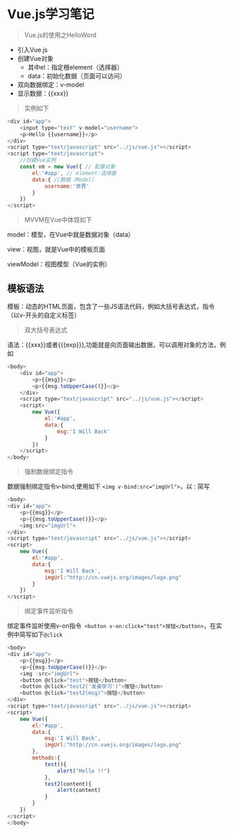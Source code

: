 

# Vue.js学习笔记

> Vue.js的使用之HelloWord

* 引入Vue.js
* 创建Vue对象
  * 其中el：指定根element（选择器）
  * data：初始化数据（页面可以访问）
* 双向数据绑定：v-model
* 显示数据：{{xxx}}

> 实例如下

```javascript
<div id="app">
    <input type="text" v-model="username">
    <p>Hello {{username}}</p>
</div>
<script type="text/javascript" src="../js/vue.js"></script>
<script type="text/javascript">
    //创建Vue实例
    const vm = new Vue({ // 配置对象
        el:'#app', // element:选择器
        data:{ //数据（Model）
            username:'世界'
        }
    })
</script>
```

> MVVM在Vue中体现如下

model：模型，在Vue中就是数据对象（data）

view：视图，就是Vue中的模板页面

viewModel：视图模型（Vue的实例）

## 模板语法

模板：动态的HTML页面，包含了一些JS语法代码，例如大括号表达式，指令（以v-开头的自定义标签）

> 双大括号表达式

语法：{{xxx}}或者{{{exp}}},功能就是向页面输出数据，可以调用对象的方法，例如

```javascript
<body>
    <div id="app">
        <p>{{msg}}</p>
        <p>{{msg.toUpperCase()}}</p>
    </div>
    <script type="text/javascript" src="../js/vue.js"></script>
    <script>
        new Vue({
            el:'#app',
            data:{
                msg:'I Will Back'
            }
        })
    </script>
</body>
```

> 强制数据绑定指令

数据强制绑定指令v-bind,使用如下 `<img v-bind:src="imgUrl">`，以`：`简写

```javascript
<body>
<div id="app">
    <p>{{msg}}</p>
    <p>{{msg.toUpperCase()}}</p>
    <img:src="imgUrl">
</div>
<script type="text/javascript" src="../js/vue.js"></script>
<script>
    new Vue({
        el:'#app',
        data:{
            msg:'I Will Back',
            imgUrl:"http://cn.vuejs.org/images/logo.png"
        }
    })
</script>
```

> 绑定事件监听指令

绑定事件监听使用v-on指令` <button v-on:click="test">按钮</button>`，在实例中简写如下`@click`

```javascript
<body>
<div id="app">
    <p>{{msg}}</p>
    <p>{{msg.toUpperCase()}}</p>
    <img :src="imgUrl">
    <button @click="test">按钮</button>
    <button @click="test2('发奋学习')">按钮</button>
 	<button @click="test2(msg)">按钮</button>
</div>
<script type="text/javascript" src="../js/vue.js"></script>
<script>
    new Vue({
        el:'#app',
        data:{
            msg:'I Will Back',
            imgUrl:"http://cn.vuejs.org/images/logo.png"
        },
        methods:{
            test(){
                alert("Hello !!")
            },
            test2(content){
                alert(content)
            }
        }
    })
</script>
</body>
```

